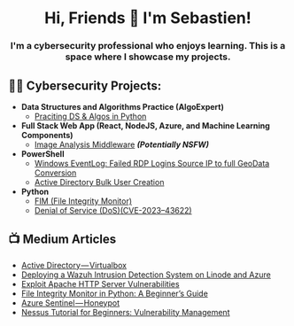 <h1 align="center">Hi, Friends 👋 I'm Sebastien!</h1>
<h3 align="center">I'm a cybersecurity professional who enjoys learning. This is a space where I showcase my projects.</h3>

<h2>👨‍💻 Cybersecurity Projects:</h2>

- <b>Data Structures and Algorithms Practice (AlgoExpert)</b>
  - [Praciting DS & Algos in Python](https://github.com/)
- <b>Full Stack Web App (React, NodeJS, Azure, and Machine Learning Components)</b>
  - [Image Analysis Middleware](https://github.com/) <b><i>(Potentially NSFW)</b></i>
- <b>PowerShell</b>
  - [Windows EventLog: Failed RDP Logins Source IP to full GeoData Conversion](https://github.com/)
  - [Active Directory Bulk User Creation](https://github.com/)
- <b>Python</b>
  - [FIM (File Integrity Monitor)](https://github.com/)
  - [Denial of Service (DoS)(CVE-2023–43622)](https://github.com/)


<h2>📺 Medium Articles</h2>

- [Active Directory — Virtualbox](https://medium.com/@sebastienwebdev/active-directory-virtualbox-016736416772)
- [Deploying a Wazuh Intrusion Detection System on Linode and Azure](https://medium.com/@sebastienwebdev/deploying-a-wazuh-intrusion-detection-system-on-linode-and-azure-59a7dbc16ac1)
- [Exploit Apache HTTP Server Vulnerabilities](https://medium.com/@sebastienwebdev/exploit-apache-http-server-vulnerabilities-a18049ee1f05)
- [File Integrity Monitor in Python: A Beginner’s Guide](https://medium.com/@sebastienwebdev/file-integrity-monitor-in-python-a-beginners-guide-fedefc9d9284)
- [Azure Sentinel — Honeypot](https://medium.com/@sebastienwebdev/azure-sentinel-honeypot-522959b7b734)
- [Nessus Tutorial for Beginners: Vulnerability Management](https://medium.com/@sebastienwebdev/nessus-tutorial-for-beginners-vulnerability-management-3f4ca4cf330f)
